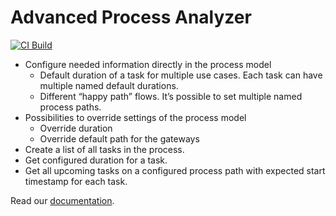 # Advanced Process Analyzer

[![CI Build](https://github.com/axonivy-market/advanced-process-analyzer/actions/workflows/ci.yml/badge.svg)](https://github.com/axonivy-market/advanced-process-analyzer/actions/workflows/ci.yml)

- Configure needed information directly in the process model
	- Default duration of a task for multiple use cases. Each task can have multiple named default durations.
	- Different “happy path” flows. It’s possible to set multiple named process paths.
- Possibilities to override settings of the process model
	- Override duration
	- Override default path for the gateways
- Create a list of all tasks in the process.
- Get configured duration for a task.
- Get all upcoming tasks on a configured process path with expected start timestamp for each task.

Read our [documentation](process-analyzer-product/README.md).
